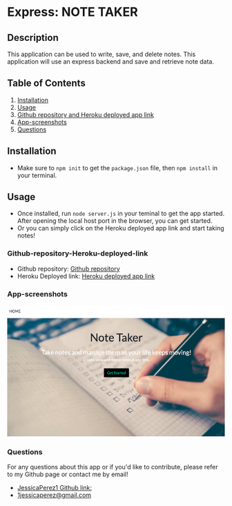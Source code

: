 # Express: NOTE TAKER

## Description

This application can be used to write, save, and delete notes. This application will use an express backend and save and retrieve note data.

## Table of Contents

1. [Installation](#Installation)
2. [Usage](#Usage)
3. [Github repository and Heroku deployed app link](#Github-repository-Heroku-deployed-link)
4. [App-screenshots](#App-screenshots)
5. [Questions](#Questions)

## Installation

- Make sure to `npm init` to get the `package.json` file, then `npm install` in your terminal.

## Usage

- Once installed, run `node server.js` in your teminal to get the app started. After opening the local host port in the browser, you can get started.
- Or you can simply click on the Heroku deployed app link and start taking notes!

### Github-repository-Heroku-deployed-link

- Github repository:
  [Github repository](https://github.com/JessicaPerez1/Note-Taker.git)
- Heroku Deployed link:
  [Heroku deployed app link](https://notetakerrrr.herokuapp.com/)

### App-screenshots

![Note Taker screenshot](public/assets/note-taker.png)

### Questions

For any questions about this app or if you'd like to contribute, please refer to my Github page or contact me by email!

- [JessicaPerez1 Github link:](https://github.com/JessicaPerez1)
- 1jessicaperez@gmail.com
